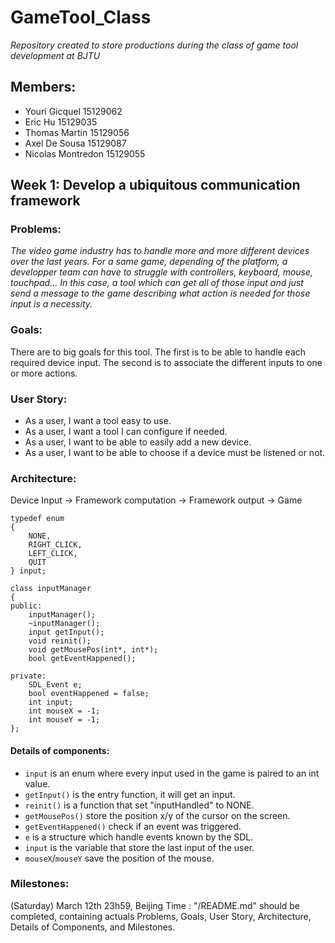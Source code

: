 # GameTool_Class
*Repository created to store productions during the class of game tool development at BJTU*

## Members:

  - Youri Gicquel 15129062
  - Eric Hu 15129035
  - Thomas Martin 15129056
  - Axel De Sousa 15129087
  - Nicolas Montredon 15129055

## Week 1: Develop a ubiquitous communication framework

###  Problems:

*The video game industry has to handle more and more different devices over the last years. For a same game, depending of the platform, a developper team can have to struggle with controllers, keyboard, mouse, touchpad... In this case, a tool which can get all of those input and just send a message to the game describing what action is needed for those input is a necessity.*
  
### Goals:

There are to big goals for this tool. The first is to be able to handle each required device input. The second is to associate the different inputs to one or more actions.
  
### User Story:

- As a user, I want a tool easy to use.
- As a user, I want a tool I can configure if needed.
- As a user, I want to be able to easily add a new device.
- As a user, I want to be able to choose if a device must be listened or not.

### Architecture:

Device Input -> Framework computation -> Framework output -> Game

```
typedef enum
{
	NONE,
	RIGHT_CLICK,
	LEFT_CLICK,
	QUIT
} input;

class inputManager
{
public:
	inputManager();
	~inputManager();
	input getInput();
	void reinit();
	void getMousePos(int*, int*);
	bool getEventHappened();

private:
	SDL_Event e;
	bool eventHappened = false;
	int input;
	int mouseX = -1;
	int mouseY = -1;
};
```
#### Details of components:

- ``input`` is an enum where every input used in the game is paired to an int value.
- ``getInput()`` is the entry function, it will get an input.
- ``reinit()`` is a function that set "inputHandled" to NONE.
- ``getMousePos()`` store the position x/y of the cursor on the screen.
- ``getEventHappened()`` check if an event was triggered.
- ``e`` is a structure which handle events known by the SDL.
- ``input`` is the variable that store the last input of the user.
- ``mouseX``/``mouseY`` save the position of the mouse.
  
### Milestones:
  (Saturday) March 12th 23h59, Beijing Time : "/README.md" should be completed, containing actuals Problems, Goals, User Story, Architecture, Details of Components, and Milestones.
